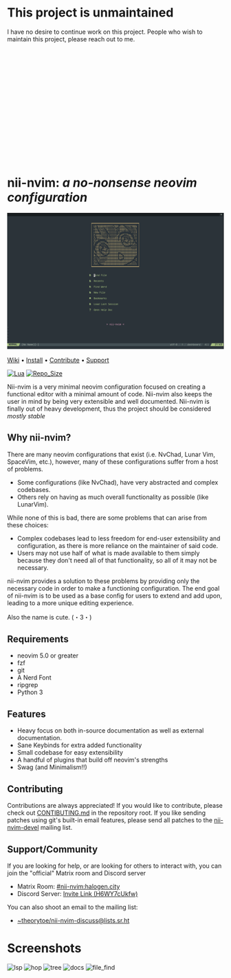 <h1>This project is unmaintained</h1>
I have no desire to continue work on this project.
People who wish to maintain this project, please reach out to me.

<br><br><br><br><br><br><br><br><br><br><br><br><br><br><br>
# nii-nvim: *a no-nonsense neovim configuration*
![](https://raw.githubusercontent.com/Theory-of-Everything/imagehost/main/nii-nvim/scrot_logo_1.png)

[Wiki](https://docs.theoryware.net/nii-nvim/) •
[Install](https://docs.theoryware.net/nii-nvim/installation/) •
[Contribute](https://docs.theoryware.net/nii-nvim/contributing/) •
[Support](https://git.sr.ht/~theorytoe/nii-nvim/#supportcommunity)
  
[![Lua](https://img.shields.io/badge/Made%20With-Lua-2C2D72?style=for-the-badge&logo=lua&logoColor=white)]()
[![Repo_Size](https://img.shields.io/github/languages/code-size/theory-of-everything/nii-nvim?color=orange&label=Repo%20Size&style=for-the-badge)]()

Nii-nvim is a very minimal neovim configuration focused on creating a functional
editor with a minimal amount of code. Nii-nvim also keeps the user in mind by
being very extensible and well documented. Nii-nvim is finally out of heavy
development, thus the project should be considered *mostly stable*

## Why nii-nvim? 

There are many neovim configurations that exist (i.e. NvChad, Lunar Vim,
SpaceVim, etc.), however, many of these configurations suffer from a host of
problems.
 - Some configurations (like NvChad), have very abstracted and complex
   codebases.
 - Others rely on having as much overall functionality as possible (like
   LunarVim).

While none of this is bad, there are some problems that can arise from these
choices:
 - Complex codebases lead to less freedom for end-user extensibility and
   configuration, as there is more reliance on the maintainer of said code.
 - Users may not use half of what is made available to them simply because they
   don't need all of that functionality, so all of it may not be necessary.

nii-nvim provides a solution to these problems by providing only the necessary
code in order to make a functioning configuration. The end goal of nii-nvim is
to be used as a base config for users to extend and add upon, leading to a more
unique editing experience.

Also the name is cute. 	(・3・)

## Requirements
- neovim 5.0 or greater
- fzf
- git
- A Nerd Font
- ripgrep
- Python 3

## Features
- Heavy focus on both in-source documentation as well as external documentation.
- Sane Keybinds for extra added functionality
- Small codebase for easy extensibility
- A handful of plugins that build off neovim's strengths
- Swag (and Minimalism!!)

## Contributing

Contributions are always appreciated! If you would like to contribute, please
check out [CONTIBUTING.md](./CONTRIBUTING.md) in the repository root. If you
like sending patches using git's built-in email features, please send all
patches to the [nii-nvim-devel](mailto:~theorytoe/nii-nvim-devel@lists.sr.ht)
mailing list.

## Support/Community 

If you are looking for help, or are looking for others to interact with, you can
join the "official" Matrix room and Discord server
 - Matrix Room:
   [#nii-nvim:halogen.city](https://matrix.to/#/#nii-nvim:halogen.city)
 - Discord Server: [Invite Link (H6WY7cUkfw)](https://discord.gg/H6WY7cUkfw)

You can also shoot an email to the mailing list:
 - [~theorytoe/nii-nvim-discuss@lists.sr.ht](https://lists.sr.ht/~theorytoe/nii-nvim-discuss)

# Screenshots
![lsp](https://cdn.theoryware.net/nii-nvim-lsp.png)
![hop](https://cdn.theoryware.net/nii-nvim-hop.png)
![tree](https://cdn.theoryware.net/nii-nvim-tree.png)
![docs](https://cdn.theoryware.net/nii-nvim-helpdoc.png)
![file_find](https://cdn.theoryware.net/nii-nvim-finder.png)
